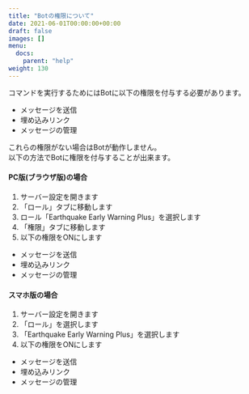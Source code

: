```yaml
---
title: "Botの権限について"
date: 2021-06-01T00:00:00+00:00
draft: false
images: []
menu: 
  docs:
    parent: "help"
weight: 130
---
```

  
コマンドを実行するためにはBotに以下の権限を付与する必要があります。  
- メッセージを送信
- 埋め込みリンク
- メッセージの管理
  
これらの権限がない場合はBotが動作しません。  
以下の方法でBotに権限を付与することが出来ます。  
  
#### PC版(ブラウザ版)の場合
1. サーバー設定を開きます
2. 「ロール」タブに移動します
3. ロール「Earthquake Early Warning Plus」を選択します
4. 「権限」タブに移動します
5. 以下の権限をONにします
- メッセージを送信
- 埋め込みリンク
- メッセージの管理

#### スマホ版の場合
1. サーバー設定を開きます
2. 「ロール」を選択します
3. 「Earthquake Early Warning Plus」を選択します
4. 以下の権限をONにします
- メッセージを送信
- 埋め込みリンク
- メッセージの管理